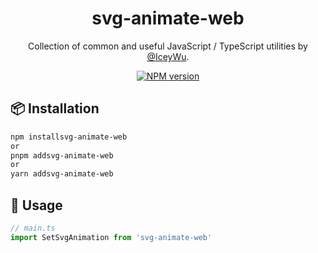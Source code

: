 <!-- <p align="center">
<a href="https://github.com/vueuse/vueuse#gh-light-mode-only">
  <img src="http://nest-js.oss-accelerate.aliyuncs.com/nestTest/noId/logo.svg" alt="Collection of common and useful JavaScript / TypeScript utilities" width="300">
</a> -->

<!-- <br> -->
<h1 align="center">svg-animate-web</h1>

<p align="center">
Collection of common and useful JavaScript / TypeScript utilities by <a href="https://github.com/IceyWu">@IceyWu</a>.
</p>

<p align="center">
  <a href="https://www.npmjs.com/package/svg-animate-web">
    <img src="https://img.shields.io/npm/v/svg-animate-web?color=a1b858&label=" alt="NPM version">
  </a>

</p>

## 📦 Installation

```bash
npm installsvg-animate-web
or
pnpm addsvg-animate-web
or
yarn addsvg-animate-web
```

## 🦄 Usage

```ts
// main.ts
import SetSvgAnimation from 'svg-animate-web'
```
